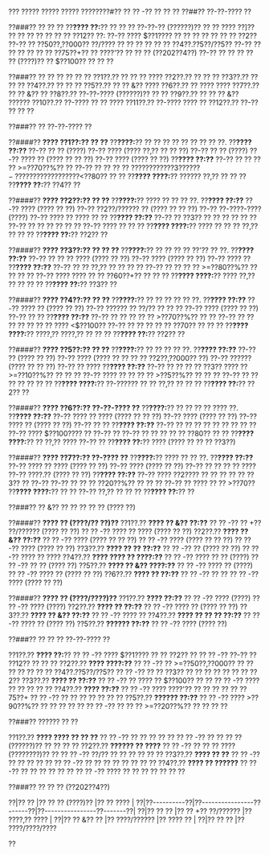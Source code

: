 ??? ????? ????? ????? ????????#?? ?? ?? -?? ?? ?? ??
??##?? ??-??-???? ??

??###?? ?? ?? ??
??**???? ??:**?? ?? ?? ?? ??-??-?? (??????)?? ?? ?? ???? ??]?? ?? ?? ?? ?? ?? ?? ?? ??12?? ??:
??-?? ???? $??1???? ?? ?? ?? ?? ?? ?? ?? ??2??
??-?? ?? ??50??,??000?? ??/???? ?? ?? ?? ?? ?? ?? ??4??.??5??/??5??
??-?? ?? ?? ?? ?? ?? ?? ??75??+?? ?? ????'?? ?? ?? ?? (??202??4??)
??-?? ?? ?? ?? ?? ?? (????)?? ?? $??100?? ?? ?? ??

??###?? ?? ?? ?? ?? ?? ??
??1??.?? ?? ?? ?? ????
??2??.?? ?? ?? ??
??3??.?? ?? ?? ??
??4??.?? ?? ?? ??
??5??.?? ?? ?? &?? ????
??6??.?? ?? ???? ????
??7??.?? ?? ?? &?? ??
??8??.?? ??-??-???? (??????)?? ?? ??
??9??.?? ?? ?? ?? &?? ??????
??10??.?? ??-???? ?? ?? ????
??11??.?? ??-???? ???? ??
??12??.?? ??-?? ?? ?? ??

??###?? ?? ??-??-???? ??

??####?? **???? ??1??:?? ?? ??**
??**????:**?? ?? ?? ?? ?? ?? ?? ?? ?? ??.
??**???? ??:??**
??-?? ?? ?? (????)
??-?? ???? (???? ??,?? ?? ?? ??)
??-?? ?? ?? (????)
??-?? ???? ?? (???? ?? ?? ??)
??-?? ???? (???? ?? ??)
??**???? ??:??**
??-?? ?? ?? ?? ?? >=??70??%?? ??
??-?? ?? ?? ?? ?? $???? ?? ?? ?? ??3?? ??
??-?? ???? ?? ?? ?? ?? ?? ?? <$??80?? ?? ??
??**???? ????:**?? ?????? ??,?? ?? ?? ??
??**???? ??:**?? ??4?? ??

??####?? **???? ??2??:?? ?? ??**
??**????:**?? ???? ?? ?? ?? ??.
??**???? ??:??**
??-?? ???? (???? ?? ??)
??-?? ??2??/?????? ?? (???? ?? ?? ??)
??-?? ??-????-???? (????)
??-?? ???? ?? ???? ?? ??
??**???? ??:??**
??-?? ?? ??3?? ?? ?? ?? ?? ?? ??
??-?? ?? ?? ?? ?? ?? ??
??-?? ???? ?? ?? ??
??**???? ????:**?? ???? ?? ?? ?? ??,?? ?? ?? ??
??**???? ??:**?? ??2?? ??

??####?? **???? ??3??:?? ?? ?? ??**
??**????:**?? ?? ?? ?? ?? ??'?? ?? ??.
??**???? ??:??**
??-?? ?? ?? ?? ???? (???? ?? ??)
??-?? ???? (???? ?? ??)
??-?? ???? ??
??**???? ??:??**
??-?? ?? ?? ??,?? ?? ?? ?? ??
??-?? ?? ?? ?? ?? >=??80??%?? ?? ?? ?? ??
??-?? ???? ???? ?? ?? ??60??+?? ?? ?? ??
??**???? ????:**?? ???? ??,?? ?? ?? ?? ??
??**???? ??:**?? ??3?? ??

??####?? **???? ??4??:?? ?? ??**
??**????:**?? ?? ?? ?? ?? ?? ??.
??**???? ??:??**
??-?? ???? ?? (???? ?? ??)
??-?? ?????? ?? ??/?? ?? ?? ??
??-?? ???? (???? ?? ??)
??-?? ?? ??
??**???? ??:??**
??-?? ?? ?? ?? ?? ?? >??70??%?? ?? ??
??-?? ?? ?? ?? ?? ?? ?? ?? ???? <$??100??
??-?? ?? ?? ?? ?? ?? ??70?? ?? ?? ??
??**???? ????:**?? ????,?? ????,?? ?? ?? ??
??**???? ??:**?? ??2?? ??

??####?? **???? ??5??:?? ?? ??**
??**????:**?? ?? ?? ?? ?? ??.
??**???? ??:??**
??-?? ?? (???? ?? ??)
??-?? ???? (???? ?? ?? ?? ?? ??2??,??000?? ??)
??-?? ?????? (???? ?? ?? ??)
??-?? ?? ????
??**???? ??:??**
??-?? ?? ?? ?? ?? ??3?? ???? ?? >=??10??%?? ?? ?? ??
??-?? ???? ?? ?? ?? ?? >??5??%?? ?? ?? ??
??-?? ?? ?? ?? ?? ?? ?? ??
??**???? ????:**?? ??-?????? ?? ?? ??,?? ?? ?? ??
??**???? ??:**?? ??2?? ??

??####?? **???? ??6??:?? ??-??-???? ??**
??**????:**?? ?? ?? ?? ?? ???? ??.
??**???? ??:??**
??-?? ???? ?? ???? (???? ?? ?? ??)
??-?? ???? (???? ?? ??)
??-?? ???? ?? (???? ?? ??)
??-?? ?? ??
??**???? ??:??**
??-?? ?? ?? ?? ?? ?? ?? ?? ?? ??
??-?? ???? $??100???? ?? ??-?? ??
??-?? ?? ?? ?? ?? ?? ??80?? ?? ??
??**???? ????:**?? ?? ??,?? ???? ??-?? ??
??**???? ??:**?? ???? (???? ?? ?? ?? ??3??)

??####?? **???? ??7??:?? ??-???? ??**
??**????:**?? ???? ?? ?? ??.
??**???? ??:??**
??-?? ???? ?? ???? (???? ?? ??)
??-?? ???? (???? ?? ??)
??-?? ?? ?? ?? ?? ????
??-?? ????.?? (???? ?? ??)
??**???? ??:??**
??-?? ???? ??2???? ?? ?? ?? ?? ?? ??3?? ?? ??-??
??-?? ?? ?? ?? ??20??%?? ?? ?? ??
??-?? ?? ???? ?? ?? >??70??
??**???? ????:**?? ?? ?? ??-?? ??,?? ?? ?? ??
??**???? ??:**?? ??

??###?? ?? &?? ?? ?? ?? ?? ?? (???? ??)

??####?? **???? ?? (????/?? ??)??**
??1??.?? **???? ?? &?? ??:??**
??  ?? -?? ?? +?? ??/?????? (???? ?? ??)
??  ?? -?? ???? ?? ???? (???? ?? ??)
??2??.?? **???? ?? &?? ??:??**
??  ?? -?? ???? (???? ?? ?? ??)
??  ?? -?? ???? (???? ?? ?? ??)
??  ?? -?? ???? (???? ?? ??)
??3??.?? **???? ?? ?? ??:??**
??  ?? -?? ?? (???? ?? ??)
??  ?? -?? ???? ?? ????
??4??.?? **???? ???? ?? ????:??**
??  ?? -?? ???? ?? ?? (????)
??  ?? -?? ?? ?? (???? ??)
??5??.?? **???? ?? &?? ????:??**
??  ?? -?? ???? ?? (????)
??  ?? -?? ???? ?? (???? ?? ??)
??6??.?? **???? ?? ??:??**
??  ?? -?? ?? ??
??  ?? -?? ???? (???? ?? ??)

??####?? **???? ?? (????/????)??**
??1??.?? **???? ??:??**
??  ?? -?? ???? (????)
??  ?? -?? ???? (????)
??2??.?? **???? ?? ??:??**
??  ?? -?? ???? ?? (???? ?? ??)
??3??.?? **???? ?? &?? ??:??**
??  ?? -?? ???? ??
??4??.?? **???? ?? ?? ?? ??:??**
??  ?? -?? ???? ?? (???? ??)
??5??.?? **?????? ??:??**
??  ?? -?? ???? (???? ??)

??###?? ?? ?? ?? ??-??-???? ??

??1??.?? **???? ??:**?? 
??  ?? -?? ???? $??1???? ?? ?? ??2?? ??
??  ?? -?? ??-?? ?? ??12?? ?? ?? ??
??2??.?? **???? ????:??**
??  ?? -?? ?? >=??50??,??000?? ?? ?? ?? ?? ?? ?? ?? ??4??.??5??/??5??
??  ?? -?? ?? ?? ??3?? ?? ?? ?? ?? ?? ?? ?? ??2??
??3??.?? **???? ?? ??:??**
??  ?? -?? ?? ???? ?? $??100?? ?? ??
??  ?? -?? ???? ?? ?? ?? ?? ??
??4??.?? **???? ??:??**
??  ?? -?? ???? ????'?? ?? ?? ?? ?? ?? ??75??+
??  ?? -?? ?? ?? ?? ?? ?? ?? ??
??5??.?? **?????? ??:??**
??  ?? -?? ???? >??90??%?? ?? ?? ?? ?? ??
??  ?? -?? ?? ?? ?? >=??20??%?? ?? ?? ?? ??

??###?? ?????? ?? ??

??1??.?? **???? ???? ?? ?? ??**
??  ?? -?? ?? ?? ?? ?? ??
??  ?? -?? ?? ?? ?? ?? (??????)?? ?? ?? ?? ??
??2??.?? **?????? ?? ????**
??  ?? -?? ?? ?? ?? ???? (????????)?? ??
??  ?? -?? ??/?? ?? ?? ?? ?? ?? ??
??3??.?? **???? ?? ??**
??  ?? -?? ?? ?? ?? ?? ??
??  ?? -?? ?? ?? ?? ?? ?? ?? ?? ??
??4??.?? **???? ?? ??????**
??  ?? -?? ?? ?? ?? ?? ?? ??
??  ?? -?? ???? ?? ?? ?? ?? ?? ?? ??

??###?? ?? ?? ?? (??202??4??)

??|?? ?? |?? ?? ?? (????)?? |?? ?? ???? |
??|??----------??|??----------------??------??|??----------------??-------??|
??|?? ?? ?? |?? ?? +?? ??/?????? |?? ????,?? ???? |
??|?? ?? &?? ?? |?? ????/?????? |?? ???? ?? |
??|?? ?? ?? |?? ????/????/????

??
